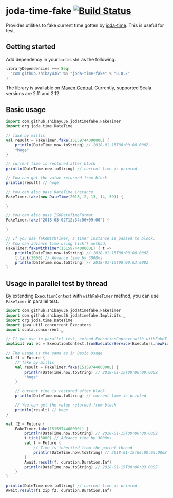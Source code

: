 # joda-time-fake [![Build Status](https://travis-ci.org/shibayu36/joda-time-fake-scala.svg?branch=master)](https://travis-ci.org/shibayu36/joda-time-fake-scala)

Provides utilities to fake current time gotten by [joda-time](http://www.joda.org/joda-time/).  This is useful for test.

## Getting started

Add dependency in your `build.sbt` as the following.

```scala
libraryDependencies ++= Seq(
  "com.github.shibayu36" %% "joda-time-fake" % "0.0.2"
)
```

The library is available on [Maven Central](https://maven-badges.herokuapp.com/maven-central/com.github.shibayu36/joda-time-fake_2.12).  Currently,
supported Scala versions are 2.11 and 2.12.

## Basic usage

```scala
import com.github.shibayu36.jodatimefake.FakeTimer
import org.joda.time.DateTime

// fake by millis
val result = FakeTimer.fake(1515974400000L) {
    println(DateTime.now.toString) // 2018-01-15T00:00:00.000Z
    "hoge"
}

// current time is restored after block
println(DateTime.now.toString) // current time is printed

// You can get the value returned from block
println(result) // hoge

// You can also pass DateTime instance
FakeTimer.fake(new DateTime(2018, 2, 13, 14, 59)) {

}

// You can also pass ISODateTimeFormat
FakeTimer.fake("2018-03-02T12:34:56+09:00") {

}

// If you use fakeWithTimer, a timer instance is passed to block.
// You can advance time using tick() method.
FakeTimer.fakeWithTimer(1515974400000L) { t =>
    println(DateTime.now.toString) // 2018-01-15T00:00:00.000Z
    t.tick(3000) // Advance time by 3000ms
    println(DateTime.now.toString) // 2018-01-15T00:00:03.000Z
}
```

## Usage in parallel test by thread

By extending `ExecutionContext` with `withFakeTimer` method, you can use `FakeTimer` in parallel test.

```scala
import com.github.shibayu36.jodatimefake.FakeTimer
import com.github.shibayu36.jodatimefake.Implicits._
import org.joda.time.DateTime
import java.util.concurrent.Executors
import scala.concurrent._

// If you use in parallel test, extend ExecutionContext with withFakeTimer method
implicit val ec = ExecutionContext.fromExecutorService(Executors.newFixedThreadPool(3)).withFakeTimer

// The usage is the same as in Basic Usage
val f1 = Future {
    // fake by millis
    val result = FakeTimer.fake(1515974400000L) {
        println(DateTime.now.toString) // 2018-01-15T00:00:00.000Z
        "hoge"
    }

    // current time is restored after block
    println(DateTime.now.toString) // current time is printed

    // You can get the value returned from block
    println(result) // hoge
}

val f2 = Future {
    FakeTimer.fake(1515974400000L) {
        println(DateTime.now.toString) // 2018-01-15T00:00:00.000Z
        t.tick(3000) // Advance time by 3000ms
        val f = Future {
            // Time is inherited from the parent thread
            println(DateTime.now.toString) // 2018-01-15T00:00:03.000Z
        }
        Await.result(f, duration.Duration.Inf)
        println(DateTime.now.toString) // 2018-01-15T00:00:03.000Z
    }
}

println(DateTime.now.toString) // current time is printed
Await.result(f1 zip f2, duration.Duration.Inf)
```
